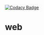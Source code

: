 
[![Codacy Badge](https://app.codacy.com/project/badge/Grade/fd49b1a14156479492bf414fdde868bd)](https://www.codacy.com/gh/terminaldweller/web/dashboard?utm_source=github.com&amp;utm_medium=referral&amp;utm_content=terminaldweller/web&amp;utm_campaign=Badge_Grade)

# web
